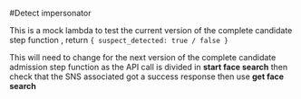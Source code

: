 #Detect impersonator

This is a mock lambda to test the current version of the complete candidate step function , return 
` { suspect_detected: true / false } `

This will need to change for the next version of the complete candidate admission step function  as the API call is divided in **start face search** then check that the SNS associated got a success response then use **get face search** 
